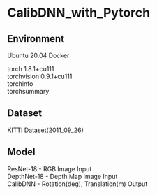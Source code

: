 # CalibDNN_with_Pytorch


## Environment

Ubuntu 20.04
Docker

torch               1.8.1+cu111  
torchvision         0.9.1+cu111  
torchinfo  
torchsummary



## Dataset

KITTI Dataset(2011_09_26)  

## Model

ResNet-18 - RGB Image Input   
DepthNet-18 - Depth Map Image Input  
CalibDNN - Rotation(deg), Translation(m) Output
